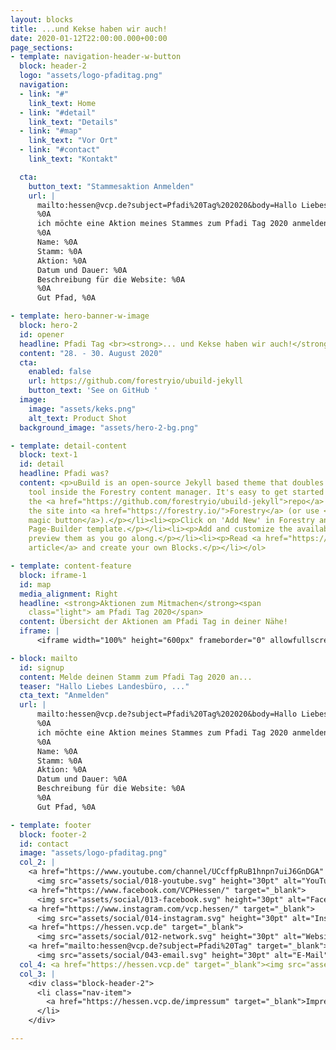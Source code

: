 ```yaml
---
layout: blocks
title: ...und Kekse haben wir auch!
date: 2020-01-12T22:00:00.000+00:00
page_sections:
- template: navigation-header-w-button
  block: header-2
  logo: "assets/logo-pfaditag.png"
  navigation:
  - link: "#"
    link_text: Home
  - link: "#detail"
    link_text: "Details"
  - link: "#map"
    link_text: "Vor Ort"
  - link: "#contact"
    link_text: "Kontakt"

  cta:
    button_text: "Stammesaktion Anmelden"
    url: |
      mailto:hessen@vcp.de?subject=Pfadi%20Tag%202020&body=Hallo Liebes Landesbüro,%0A
      %0A
      ich möchte eine Aktion meines Stammes zum Pfadi Tag 2020 anmelden. Dazu sind hier die wesentlichen Informationen für unsere Aktion.%0A
      %0A
      Name: %0A
      Stamm: %0A
      Aktion: %0A
      Datum und Dauer: %0A
      Beschreibung für die Website: %0A
      %0A
      Gut Pfad, %0A

- template: hero-banner-w-image
  block: hero-2
  id: opener
  headline: Pfadi Tag <br><strong>... und Kekse haben wir auch!</strong>
  content: "28. - 30. August 2020"
  cta:
    enabled: false
    url: https://github.com/forestryio/ubuild-jekyll
    button_text: 'See on GitHub '
  image:
    image: "assets/keks.png"
    alt_text: Product Shot
  background_image: "assets/hero-2-bg.png"

- template: detail-content
  block: text-1
  id: detail
  headline: Pfadi was? 
  content: <p>uBuild is an open-source Jekyll based theme that doubles as a builder
    tool inside the Forestry content manager. It's easy to get started!</p><ol><li><p>Fork
    the <a href="https://github.com/forestryio/ubuild-jekyll">repo</a> and import
    the site into <a href="https://forestry.io/">Forestry</a> (or use <a href="https://forestry.io/blog/ubuild-a-new-theme-for-static-sites-using-blocks#even-quicker-start">our
    magic button</a>).</p></li><li><p>Click on 'Add New' in Forestry and select the
    Page-Builder template.</p></li><li><p>Add and customize the available Blocks and
    preview them as you go along.</p></li><li><p>Read <a href="https://forestry.io/blog/ubuild-a-new-theme-for-static-sites-using-blocks/">our
    article</a> and create your own Blocks.</p></li></ol>

- template: content-feature
  block: iframe-1
  id: map
  media_alignment: Right
  headline: <strong>Aktionen zum Mitmachen</strong><span
    class="light"> am Pfadi Tag 2020</span>
  content: Übersicht der Aktionen am Pfadi Tag in deiner Nähe!
  iframe: |
      <iframe width="100%" height="600px" frameborder="0" allowfullscreen src="https://umap.openstreetmap.fr/de/map/pfaditag-2020_406434?scaleControl=false&miniMap=false&scrollWheelZoom=true&zoomControl=true&allowEdit=false&moreControl=false&searchControl=null&tilelayersControl=null&embedControl=null&datalayersControl=false&onLoadPanel=undefined&captionBar=false"></iframe>

- block: mailto
  id: signup
  content: Melde deinen Stamm zum Pfadi Tag 2020 an...
  teaser: "Hallo Liebes Landesbüro, ..."
  cta_text: "Anmelden"
  url: |
      mailto:hessen@vcp.de?subject=Pfadi%20Tag%202020&body=Hallo Liebes Landesbüro,%0A
      %0A
      ich möchte eine Aktion meines Stammes zum Pfadi Tag 2020 anmelden. Dazu sind hier die wesentlichen Informationen für unsere Aktion.%0A
      %0A
      Name: %0A
      Stamm: %0A
      Aktion: %0A
      Datum und Dauer: %0A
      Beschreibung für die Website: %0A
      %0A
      Gut Pfad, %0A

- template: footer
  block: footer-2
  id: contact
  image: "assets/logo-pfaditag.png"
  col_2: | 
    <a href="https://www.youtube.com/channel/UCcffpRuB1hnpn7uiJ6GnDGA" target="_blank">
      <img src="assets/social/018-youtube.svg" height="30pt" alt="YouTube" /></a> 
    <a href="https://www.facebook.com/VCPHessen/" target="_blank">
      <img src="assets/social/013-facebook.svg" height="30pt" alt="Facebook" /></a> 
    <a href="https://www.instagram.com/vcp.hessen/" target="_blank">
      <img src="assets/social/014-instagram.svg" height="30pt" alt="Instagram" /></a> 
    <a href="https://hessen.vcp.de" target="_blank">
      <img src="assets/social/012-network.svg" height="30pt" alt="Website" /></a>  
    <a href="mailto:hessen@vcp.de?subject=Pfadi%20Tag" target="_blank">
      <img src="assets/social/043-email.svg" height="30pt" alt="E-Mail" /></a> 
  col_4: <a href="https://hessen.vcp.de" target="_blank"><img src="assets/logo-vcp.png" width="100%" /></a>
  col_3: |
    <div class="block-header-2">
      <li class="nav-item">
        <a href="https://hessen.vcp.de/impressum" target="_blank">Impressum & Datenschutz</a>
      </li>
    </div>

---
```

